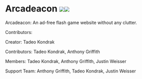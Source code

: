 # Arcadeacon ![](https://img.shields.io/badge/status-incomplete-red.svg)![](https://img.shields.io/github/issues/TadeoKondrak/Arcadeacon.svg)
Arcadeacon: An ad-free flash game website without any clutter.

Contributors:

Creator:
Tadeo Kondrak

Contributors:
Tadeo Kondrak,
Anthony Griffith

Members:
Tadeo Kondrak,
Anthony Griffith,
Justin Weisser

Support Team: Anthony Griffith, Tadeo Kondrak, Justin Weisser

